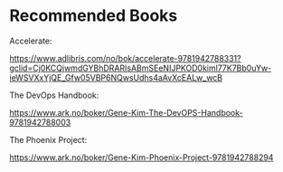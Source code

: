# Recommended Books

Accelerate:

<https://www.adlibris.com/no/bok/accelerate-9781942788331?gclid=Cj0KCQjwmdGYBhDRARIsABmSEeNIJPKOD0kiml77K7Bb0uYw-ieWSVXxYjQE_Gfw05VBP6NQwsUdhs4aAvXcEALw_wcB>

The DevOps Handbook:

<https://www.ark.no/boker/Gene-Kim-The-DevOPS-Handbook-9781942788003>

The Phoenix Project:

<https://www.ark.no/boker/Gene-Kim-Phoenix-Project-9781942788294>
